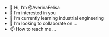 - 👋 Hi, I’m @AverinaFelisa
- 👀 I’m interested in you
- 🌱 I’m currently learning industrial engineering
- 💞️ I’m looking to collaborate on ...
- 📫 How to reach me ...

<!---
AverinaFelisa/AverinaFelisa is a ✨ special ✨ repository because its `README.md` (this file) appears on your GitHub profile.
You can click the Preview link to take a look at your changes.
--->
